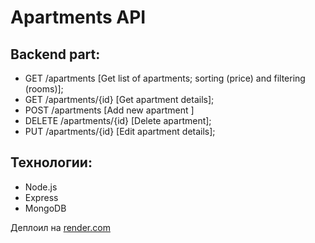 # Apartments API

## Backend part:
- GET /apartments [Get list of apartments; sorting (price) and filtering (rooms)]; 
- GET /apartments/{id} [Get apartment details]; 
- POST /apartments [Add new apartment ]
- DELETE /apartments/{id} [Delete apartment];
- PUT /apartments/{id} [Edit apartment details];
## Технологии:
- Node.js
- Express
- MongoDB

Деплоил на [render.com](https://render.com/)
